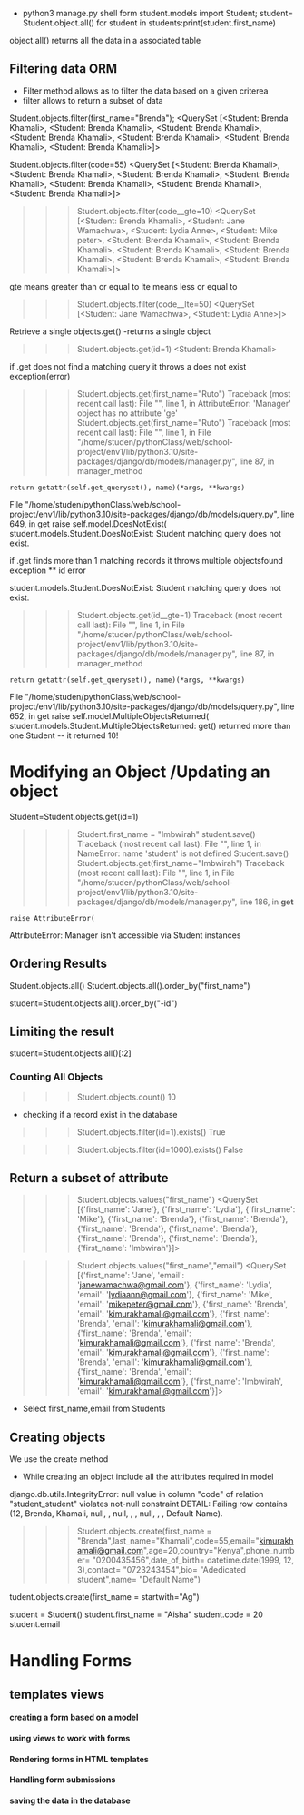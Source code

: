 - python3 manage.py shell
  form student.models import Student;
  student= Student.object.all()
  for student in students:print(student.first_name)

object.all()
returns all the data in a associated table

## Filtering data ORM

- Filter method allows as to filter the data based on a given criterea
- filter allows to return a subset of data

Student.objects.filter(first_name="Brenda");
<QuerySet [<Student: Brenda Khamali>, <Student: Brenda Khamali>, <Student: Brenda Khamali>, <Student: Brenda Khamali>, <Student: Brenda Khamali>, <Student: Brenda Khamali>, <Student: Brenda Khamali>]>

Student.objects.filter(code=55)
<QuerySet [<Student: Brenda Khamali>, <Student: Brenda Khamali>, <Student: Brenda Khamali>, <Student: Brenda Khamali>, <Student: Brenda Khamali>, <Student: Brenda Khamali>, <Student: Brenda Khamali>]>

> > > Student.objects.filter(code\_\_gte=10)
> > > <QuerySet [<Student: Brenda Khamali>, <Student: Jane Wamachwa>, <Student: Lydia Anne>, <Student: Mike peter>, <Student: Brenda Khamali>, <Student: Brenda Khamali>, <Student: Brenda Khamali>, <Student: Brenda Khamali>, <Student: Brenda Khamali>, <Student: Brenda Khamali>]>

gte means greater than or equal to
lte means less or equal to

> > > Student.objects.filter(code\_\_lte=50)
> > > <QuerySet [<Student: Jane Wamachwa>, <Student: Lydia Anne>]>

Retrieve a single
objects.get() -returns a single object

> > > Student.objects.get(id=1)
> > > <Student: Brenda Khamali>

if .get does not find a matching query it throws a does not exist exception(error)

> > > Student.objects.get(first_name="Ruto")
> > > Traceback (most recent call last):
> > > File "<console>", line 1, in <module>
> > > AttributeError: 'Manager' object has no attribute 'ge'
> > > Student.objects.get(first_name="Ruto")
> > > Traceback (most recent call last):
> > > File "<console>", line 1, in <module>
> > > File "/home/studen/pythonClass/web/school-project/env1/lib/python3.10/site-packages/django/db/models/manager.py", line 87, in manager_method

    return getattr(self.get_queryset(), name)(*args, **kwargs)

File "/home/studen/pythonClass/web/school-project/env1/lib/python3.10/site-packages/django/db/models/query.py", line 649, in get
raise self.model.DoesNotExist(
student.models.Student.DoesNotExist: Student matching query does not exist.

> > >

if .get finds more than 1 matching records it throws multiple objectsfound exception
\*\* id error

student.models.Student.DoesNotExist: Student matching query does not exist.

> > > Student.objects.get(id\_\_gte=1)
> > > Traceback (most recent call last):
> > > File "<console>", line 1, in <module>
> > > File "/home/studen/pythonClass/web/school-project/env1/lib/python3.10/site-packages/django/db/models/manager.py", line 87, in manager_method

    return getattr(self.get_queryset(), name)(*args, **kwargs)

File "/home/studen/pythonClass/web/school-project/env1/lib/python3.10/site-packages/django/db/models/query.py", line 652, in get
raise self.model.MultipleObjectsReturned(
student.models.Student.MultipleObjectsReturned: get() returned more than one Student -- it returned 10!

> > >

# Modifying an Object /Updating an object

Student=Student.objects.get(id=1)

> > > Student.first_name = "Imbwirah"
> > > student.save()
> > > Traceback (most recent call last):
> > > File "<console>", line 1, in <module>
> > > NameError: name 'student' is not defined
> > > Student.save()
> > > Student.objects.get(first_name="Imbwirah")
> > > Traceback (most recent call last):
> > > File "<console>", line 1, in <module>
> > > File "/home/studen/pythonClass/web/school-project/env1/lib/python3.10/site-packages/django/db/models/manager.py", line 186, in **get**

    raise AttributeError(

AttributeError: Manager isn't accessible via Student instances

> > >

## Ordering Results

Student.objects.all()
Student.objects.all().order_by("first_name")

<!-- Student.objects.all().order_by(-"first_name") -->

student=Student.objects.all().order_by("-id")

## Limiting the result

student=Student.objects.all()[:2]

### Counting All Objects

> > > Student.objects.count()
> > > 10

- checking if a record exist in the database

> > > Student.objects.filter(id=1).exists()
> > > True

> > > Student.objects.filter(id=1000).exists()
> > > False

## Return a subset of attribute

> > > Student.objects.values("first_name")
> > > <QuerySet [{'first_name': 'Jane'}, {'first_name': 'Lydia'}, {'first_name': 'Mike'}, {'first_name': 'Brenda'}, {'first_name': 'Brenda'}, {'first_name': 'Brenda'}, {'first_name': 'Brenda'}, {'first_name': 'Brenda'}, {'first_name': 'Brenda'}, {'first_name': 'Imbwirah'}]>

> > > Student.objects.values("first_name","email")
> > > <QuerySet [{'first_name': 'Jane', 'email': 'janewamachwa@gmail.com'}, {'first_name': 'Lydia', 'email': 'lydiaann@gmail.com'}, {'first_name': 'Mike', 'email': 'mikepeter@gmail.com'}, {'first_name': 'Brenda', 'email': 'kimurakhamali@gmail.com'}, {'first_name': 'Brenda', 'email': 'kimurakhamali@gmail.com'}, {'first_name': 'Brenda', 'email': 'kimurakhamali@gmail.com'}, {'first_name': 'Brenda', 'email': 'kimurakhamali@gmail.com'}, {'first_name': 'Brenda', 'email': 'kimurakhamali@gmail.com'}, {'first_name': 'Brenda', 'email': 'kimurakhamali@gmail.com'}, {'first_name': 'Imbwirah', 'email': 'kimurakhamali@gmail.com'}]>

- Select first_name,email from Students

## Creating objects

We use the create method

- While creating an object include all the attributes required in model

django.db.utils.IntegrityError: null value in column "code" of relation "student_student" violates not-null constraint
DETAIL: Failing row contains (12, Brenda, Khamali, null, , null, , , null, , , Default Name).

> > > Student.objects.create(first_name = "Brenda",last_name="Khamali",code=55,email="kimurakhamali@gmail.com",age=20,country="Kenya",phone_number= "0200435456",date_of_birth= datetime.date(1999, 12, 3),contact= "0723243454",bio= "Adedicated student",name= "Default Name")

tudent.objects.create(first_name = startwith="Ag")

student = Student()
student.first_name = "Aisha"
student.code = 20
student.email

# Handling Forms

## templates views

#### creating a form based on a model

#### using views to work with forms

#### Rendering forms in HTML templates

#### Handling form submissions

#### saving the data in the database
